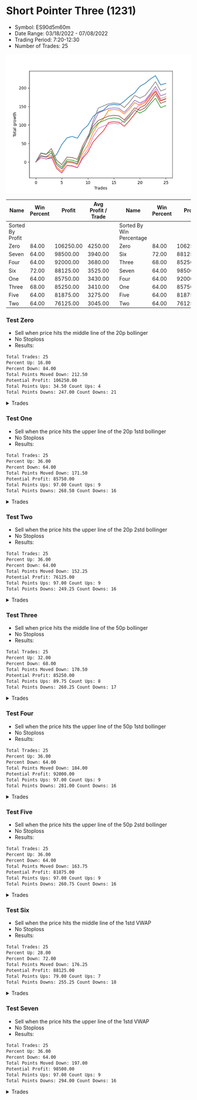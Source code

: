 # Short Pointer Three (1231) 
- Symbol: ES90d5m60m
- Date Range: 03/18/2022 - 07/08/2022
- Trading Period: 7:20-12:30
- Number of Trades: 25

![Plot](ShortPointerThree(1231)ES90d5m60m.png)

| Name | Win Percent | Profit | Avg Profit / Trade |     | Name | Win Percent | Profit | Avg Profit / Trade |
| ---- | ----------- | ------ | ------------------ | --- | ---- | ----------- | ------ | ------------------ |
| Sorted By <br> Profit | | | | | Sorted By <br> Win Percentage ||||
| Zero | 84.00 | 106250.00 | 4250.00 |     | Zero | 84.00 | 106250.00 | 4250.00 |
| Seven | 64.00 | 98500.00 | 3940.00 |     | Six | 72.00 | 88125.00 | 3525.00 |
| Four | 64.00 | 92000.00 | 3680.00 |     | Three | 68.00 | 85250.00 | 3410.00 |
| Six | 72.00 | 88125.00 | 3525.00 |     | Seven | 64.00 | 98500.00 | 3940.00 |
| One | 64.00 | 85750.00 | 3430.00 |     | Four | 64.00 | 92000.00 | 3680.00 |
| Three | 68.00 | 85250.00 | 3410.00 |     | One | 64.00 | 85750.00 | 3430.00 |
| Five | 64.00 | 81875.00 | 3275.00 |     | Five | 64.00 | 81875.00 | 3275.00 |
| Two | 64.00 | 76125.00 | 3045.00 |     | Two | 64.00 | 76125.00 | 3045.00 |

### Test Zero
* Sell when price hits the middle line of the 20p bollinger
* No Stoploss
* Results:
```
Total Trades: 25
Percent Up: 16.00
Percent Down: 84.00
Total Points Moved Down: 212.50
Potential Profit: 106250.00
Total Points Ups: 34.50 Count Ups: 4
Total Points Downs: 247.00 Count Downs: 21
```

<details><summary>Trades</summary>

<code>In: 2022-04-06 10:55:00		Out: 2022-04-06 11:00:10		Total Position Time: 05:10		Total Move Down: 11.50		Total to Date: 11.50</code> <br />
<code>In: 2022-04-07 12:20:00		Out: 2022-04-07 12:46:00		Total Position Time: 26:00		Total Move Down: -3.25		Total to Date: 8.25</code> <br />
<code>In: 2022-04-20 10:50:00		Out: 2022-04-20 11:13:25		Total Position Time: 23:25		Total Move Down: 2.25		Total to Date: 10.50</code> <br />
<code>In: 2022-04-25 11:40:00		Out: 2022-04-25 12:07:15		Total Position Time: 27:15		Total Move Down: 9.75		Total to Date: 20.25</code> <br />
<code>In: 2022-04-25 11:55:00		Out: 2022-04-25 12:07:15		Total Position Time: 12:15		Total Move Down: 26.75		Total to Date: 47.00</code> <br />
<code>In: 2022-05-03 08:35:00		Out: 2022-05-03 09:06:50		Total Position Time: 31:50		Total Move Down: 18.25		Total to Date: 65.25</code> <br />
<code>In: 2022-05-04 09:45:00		Out: 2022-05-04 10:37:25		Total Position Time: 52:25		Total Move Down: 3.75		Total to Date: 69.00</code> <br />
<code>In: 2022-05-16 10:45:00		Out: 2022-05-16 11:45:55		Total Position Time: 60:55		Total Move Down: -4.75		Total to Date: 64.25</code> <br />
<code>In: 2022-05-19 08:50:00		Out: 2022-05-19 09:21:05		Total Position Time: 31:05		Total Move Down: 22.25		Total to Date: 86.50</code> <br />
<code>In: 2022-05-19 08:55:00		Out: 2022-05-19 09:21:05		Total Position Time: 26:05		Total Move Down: 12.50		Total to Date: 99.00</code> <br />
<code>In: 2022-05-19 12:05:00		Out: 2022-05-19 12:18:20		Total Position Time: 13:20		Total Move Down: 23.50		Total to Date: 122.50</code> <br />
<code>In: 2022-05-19 12:10:00		Out: 2022-05-19 12:18:20		Total Position Time: 08:20		Total Move Down: 12.25		Total to Date: 134.75</code> <br />
<code>In: 2022-05-24 11:00:00		Out: 2022-05-24 11:48:35		Total Position Time: 48:35		Total Move Down: 5.25		Total to Date: 140.00</code> <br />
<code>In: 2022-05-24 11:15:00		Out: 2022-05-24 11:48:35		Total Position Time: 33:35		Total Move Down: 13.50		Total to Date: 153.50</code> <br />
<code>In: 2022-05-27 12:30:00		Out: 2022-05-27 12:46:00		Total Position Time: 16:00		Total Move Down: 2.00		Total to Date: 155.50</code> <br />
<code>In: 2022-05-31 09:10:00		Out: 2022-05-31 10:10:55		Total Position Time: 60:55		Total Move Down: -1.50		Total to Date: 154.00</code> <br />
<code>In: 2022-06-10 11:25:00		Out: 2022-06-10 11:41:20		Total Position Time: 16:20		Total Move Down: 10.00		Total to Date: 164.00</code> <br />
<code>In: 2022-06-10 12:00:00		Out: 2022-06-10 12:05:20		Total Position Time: 05:20		Total Move Down: 12.75		Total to Date: 176.75</code> <br />
<code>In: 2022-06-10 12:30:00		Out: 2022-06-10 12:42:35		Total Position Time: 12:35		Total Move Down: 10.00		Total to Date: 186.75</code> <br />
<code>In: 2022-06-15 11:55:00		Out: 2022-06-15 11:58:05		Total Position Time: 03:05		Total Move Down: 17.50		Total to Date: 204.25</code> <br />
<code>In: 2022-06-21 12:15:00		Out: 2022-06-21 12:35:35		Total Position Time: 20:35		Total Move Down: 8.00		Total to Date: 212.25</code> <br />
<code>In: 2022-06-22 11:20:00		Out: 2022-06-22 11:41:15		Total Position Time: 21:15		Total Move Down: 11.75		Total to Date: 224.00</code> <br />
<code>In: 2022-06-27 08:30:00		Out: 2022-06-27 09:02:05		Total Position Time: 32:05		Total Move Down: 9.00		Total to Date: 233.00</code> <br />
<code>In: 2022-07-05 10:45:00		Out: 2022-07-05 11:45:55		Total Position Time: 60:55		Total Move Down: -25.00		Total to Date: 208.00</code> <br />
<code>In: 2022-07-07 12:25:00		Out: 2022-07-07 12:38:25		Total Position Time: 13:25		Total Move Down: 4.50		Total to Date: 212.50</code> <br />


</details>

### Test One
* Sell when the price hits the upper line of the 20p 1std bollinger
* No Stoploss
* Results:
```
Total Trades: 25
Percent Up: 36.00
Percent Down: 64.00
Total Points Moved Down: 171.50
Potential Profit: 85750.00
Total Points Ups: 97.00 Count Ups: 9
Total Points Downs: 268.50 Count Downs: 16
```

<details><summary>Trades</summary>

<code>In: 2022-04-06 10:55:00		Out: 2022-04-06 11:09:45		Total Position Time: 14:45		Total Move Down: 16.00		Total to Date: 16.00</code> <br />
<code>In: 2022-04-07 12:20:00		Out: 2022-04-07 12:46:00		Total Position Time: 26:00		Total Move Down: -3.25		Total to Date: 12.75</code> <br />
<code>In: 2022-04-20 10:50:00		Out: 2022-04-20 11:17:15		Total Position Time: 27:15		Total Move Down: 5.25		Total to Date: 18.00</code> <br />
<code>In: 2022-04-25 11:40:00		Out: 2022-04-25 12:40:55		Total Position Time: 60:55		Total Move Down: -31.25		Total to Date: -13.25</code> <br />
<code>In: 2022-04-25 11:55:00		Out: 2022-04-25 12:46:00		Total Position Time: 51:00		Total Move Down: -12.00		Total to Date: -25.25</code> <br />
<code>In: 2022-05-03 08:35:00		Out: 2022-05-03 09:30:10		Total Position Time: 55:10		Total Move Down: 24.25		Total to Date: -1.00</code> <br />
<code>In: 2022-05-04 09:45:00		Out: 2022-05-04 10:45:55		Total Position Time: 60:55		Total Move Down: -1.25		Total to Date: -2.25</code> <br />
<code>In: 2022-05-16 10:45:00		Out: 2022-05-16 11:45:55		Total Position Time: 60:55		Total Move Down: -4.75		Total to Date: -7.00</code> <br />
<code>In: 2022-05-19 08:50:00		Out: 2022-05-19 09:40:30		Total Position Time: 50:30		Total Move Down: 30.75		Total to Date: 23.75</code> <br />
<code>In: 2022-05-19 08:55:00		Out: 2022-05-19 09:40:30		Total Position Time: 45:30		Total Move Down: 21.00		Total to Date: 44.75</code> <br />
<code>In: 2022-05-19 12:05:00		Out: 2022-05-19 12:24:50		Total Position Time: 19:50		Total Move Down: 34.75		Total to Date: 79.50</code> <br />
<code>In: 2022-05-19 12:10:00		Out: 2022-05-19 12:24:50		Total Position Time: 14:50		Total Move Down: 23.50		Total to Date: 103.00</code> <br />
<code>In: 2022-05-24 11:00:00		Out: 2022-05-24 11:55:10		Total Position Time: 55:10		Total Move Down: 14.25		Total to Date: 117.25</code> <br />
<code>In: 2022-05-24 11:15:00		Out: 2022-05-24 11:55:10		Total Position Time: 40:10		Total Move Down: 22.50		Total to Date: 139.75</code> <br />
<code>In: 2022-05-27 12:30:00		Out: 2022-05-27 12:46:00		Total Position Time: 16:00		Total Move Down: 2.00		Total to Date: 141.75</code> <br />
<code>In: 2022-05-31 09:10:00		Out: 2022-05-31 10:10:55		Total Position Time: 60:55		Total Move Down: -1.50		Total to Date: 140.25</code> <br />
<code>In: 2022-06-10 11:25:00		Out: 2022-06-10 12:25:55		Total Position Time: 60:55		Total Move Down: -10.75		Total to Date: 129.50</code> <br />
<code>In: 2022-06-10 12:00:00		Out: 2022-06-10 12:45:40		Total Position Time: 45:40		Total Move Down: 14.00		Total to Date: 143.50</code> <br />
<code>In: 2022-06-10 12:30:00		Out: 2022-06-10 12:45:40		Total Position Time: 15:40		Total Move Down: 16.75		Total to Date: 160.25</code> <br />
<code>In: 2022-06-15 11:55:00		Out: 2022-06-15 12:46:00		Total Position Time: 51:00		Total Move Down: -7.25		Total to Date: 153.00</code> <br />
<code>In: 2022-06-21 12:15:00		Out: 2022-06-21 12:46:00		Total Position Time: 31:00		Total Move Down: 7.00		Total to Date: 160.00</code> <br />
<code>In: 2022-06-22 11:20:00		Out: 2022-06-22 11:50:00		Total Position Time: 30:00		Total Move Down: 18.00		Total to Date: 178.00</code> <br />
<code>In: 2022-06-27 08:30:00		Out: 2022-06-27 09:11:20		Total Position Time: 41:20		Total Move Down: 13.25		Total to Date: 191.25</code> <br />
<code>In: 2022-07-05 10:45:00		Out: 2022-07-05 11:45:55		Total Position Time: 60:55		Total Move Down: -25.00		Total to Date: 166.25</code> <br />
<code>In: 2022-07-07 12:25:00		Out: 2022-07-07 12:46:00		Total Position Time: 21:00		Total Move Down: 5.25		Total to Date: 171.50</code> <br />


</details>

### Test Two
* Sell when the price hits the upper line of the 20p 2std bollinger
* No Stoploss
* Results:
```
Total Trades: 25
Percent Up: 36.00
Percent Down: 64.00
Total Points Moved Down: 152.25
Potential Profit: 76125.00
Total Points Ups: 97.00 Count Ups: 9
Total Points Downs: 249.25 Count Downs: 16
```

<details><summary>Trades</summary>

<code>In: 2022-04-06 10:55:00		Out: 2022-04-06 11:15:15		Total Position Time: 20:15		Total Move Down: 24.50		Total to Date: 24.50</code> <br />
<code>In: 2022-04-07 12:20:00		Out: 2022-04-07 12:46:00		Total Position Time: 26:00		Total Move Down: -3.25		Total to Date: 21.25</code> <br />
<code>In: 2022-04-20 10:50:00		Out: 2022-04-20 11:19:15		Total Position Time: 29:15		Total Move Down: 8.00		Total to Date: 29.25</code> <br />
<code>In: 2022-04-25 11:40:00		Out: 2022-04-25 12:40:55		Total Position Time: 60:55		Total Move Down: -31.25		Total to Date: -2.00</code> <br />
<code>In: 2022-04-25 11:55:00		Out: 2022-04-25 12:46:00		Total Position Time: 51:00		Total Move Down: -12.00		Total to Date: -14.00</code> <br />
<code>In: 2022-05-03 08:35:00		Out: 2022-05-03 09:35:55		Total Position Time: 60:55		Total Move Down: 20.25		Total to Date: 6.25</code> <br />
<code>In: 2022-05-04 09:45:00		Out: 2022-05-04 10:45:55		Total Position Time: 60:55		Total Move Down: -1.25		Total to Date: 5.00</code> <br />
<code>In: 2022-05-16 10:45:00		Out: 2022-05-16 11:45:55		Total Position Time: 60:55		Total Move Down: -4.75		Total to Date: 0.25</code> <br />
<code>In: 2022-05-19 08:50:00		Out: 2022-05-19 09:50:55		Total Position Time: 60:55		Total Move Down: 36.50		Total to Date: 36.75</code> <br />
<code>In: 2022-05-19 08:55:00		Out: 2022-05-19 09:55:55		Total Position Time: 60:55		Total Move Down: 25.50		Total to Date: 62.25</code> <br />
<code>In: 2022-05-19 12:05:00		Out: 2022-05-19 12:46:00		Total Position Time: 41:00		Total Move Down: 27.00		Total to Date: 89.25</code> <br />
<code>In: 2022-05-19 12:10:00		Out: 2022-05-19 12:46:00		Total Position Time: 36:00		Total Move Down: 15.75		Total to Date: 105.00</code> <br />
<code>In: 2022-05-24 11:00:00		Out: 2022-05-24 12:00:55		Total Position Time: 60:55		Total Move Down: 6.25		Total to Date: 111.25</code> <br />
<code>In: 2022-05-24 11:15:00		Out: 2022-05-24 12:15:55		Total Position Time: 60:55		Total Move Down: 5.75		Total to Date: 117.00</code> <br />
<code>In: 2022-05-27 12:30:00		Out: 2022-05-27 12:46:00		Total Position Time: 16:00		Total Move Down: 2.00		Total to Date: 119.00</code> <br />
<code>In: 2022-05-31 09:10:00		Out: 2022-05-31 10:10:55		Total Position Time: 60:55		Total Move Down: -1.50		Total to Date: 117.50</code> <br />
<code>In: 2022-06-10 11:25:00		Out: 2022-06-10 12:25:55		Total Position Time: 60:55		Total Move Down: -10.75		Total to Date: 106.75</code> <br />
<code>In: 2022-06-10 12:00:00		Out: 2022-06-10 12:46:00		Total Position Time: 46:00		Total Move Down: 15.00		Total to Date: 121.75</code> <br />
<code>In: 2022-06-10 12:30:00		Out: 2022-06-10 12:46:00		Total Position Time: 16:00		Total Move Down: 17.75		Total to Date: 139.50</code> <br />
<code>In: 2022-06-15 11:55:00		Out: 2022-06-15 12:46:00		Total Position Time: 51:00		Total Move Down: -7.25		Total to Date: 132.25</code> <br />
<code>In: 2022-06-21 12:15:00		Out: 2022-06-21 12:46:00		Total Position Time: 31:00		Total Move Down: 7.00		Total to Date: 139.25</code> <br />
<code>In: 2022-06-22 11:20:00		Out: 2022-06-22 12:20:55		Total Position Time: 60:55		Total Move Down: 17.50		Total to Date: 156.75</code> <br />
<code>In: 2022-06-27 08:30:00		Out: 2022-06-27 09:25:30		Total Position Time: 55:30		Total Move Down: 15.25		Total to Date: 172.00</code> <br />
<code>In: 2022-07-05 10:45:00		Out: 2022-07-05 11:45:55		Total Position Time: 60:55		Total Move Down: -25.00		Total to Date: 147.00</code> <br />
<code>In: 2022-07-07 12:25:00		Out: 2022-07-07 12:46:00		Total Position Time: 21:00		Total Move Down: 5.25		Total to Date: 152.25</code> <br />


</details>

### Test Three
* Sell when price hits the middle line of the 50p bollinger
* No Stoploss
* Results:
```
Total Trades: 25
Percent Up: 32.00
Percent Down: 68.00
Total Points Moved Down: 170.50
Potential Profit: 85250.00
Total Points Ups: 89.75 Count Ups: 8
Total Points Downs: 260.25 Count Downs: 17
```

<details><summary>Trades</summary>

<code>In: 2022-04-06 10:55:00		Out: 2022-04-06 11:08:35		Total Position Time: 13:35		Total Move Down: 11.50		Total to Date: 11.50</code> <br />
<code>In: 2022-04-07 12:20:00		Out: 2022-04-07 12:46:00		Total Position Time: 26:00		Total Move Down: -3.25		Total to Date: 8.25</code> <br />
<code>In: 2022-04-20 10:50:00		Out: 2022-04-20 11:17:15		Total Position Time: 27:15		Total Move Down: 5.25		Total to Date: 13.50</code> <br />
<code>In: 2022-04-25 11:40:00		Out: 2022-04-25 12:40:55		Total Position Time: 60:55		Total Move Down: -31.25		Total to Date: -17.75</code> <br />
<code>In: 2022-04-25 11:55:00		Out: 2022-04-25 12:46:00		Total Position Time: 51:00		Total Move Down: -12.00		Total to Date: -29.75</code> <br />
<code>In: 2022-05-03 08:35:00		Out: 2022-05-03 09:35:55		Total Position Time: 60:55		Total Move Down: 20.25		Total to Date: -9.50</code> <br />
<code>In: 2022-05-04 09:45:00		Out: 2022-05-04 10:45:55		Total Position Time: 60:55		Total Move Down: -1.25		Total to Date: -10.75</code> <br />
<code>In: 2022-05-16 10:45:00		Out: 2022-05-16 11:45:55		Total Position Time: 60:55		Total Move Down: -4.75		Total to Date: -15.50</code> <br />
<code>In: 2022-05-19 08:50:00		Out: 2022-05-19 09:37:05		Total Position Time: 47:05		Total Move Down: 25.75		Total to Date: 10.25</code> <br />
<code>In: 2022-05-19 08:55:00		Out: 2022-05-19 09:37:05		Total Position Time: 42:05		Total Move Down: 16.00		Total to Date: 26.25</code> <br />
<code>In: 2022-05-19 12:05:00		Out: 2022-05-19 12:21:15		Total Position Time: 16:15		Total Move Down: 27.50		Total to Date: 53.75</code> <br />
<code>In: 2022-05-19 12:10:00		Out: 2022-05-19 12:21:15		Total Position Time: 11:15		Total Move Down: 16.25		Total to Date: 70.00</code> <br />
<code>In: 2022-05-24 11:00:00		Out: 2022-05-24 11:55:10		Total Position Time: 55:10		Total Move Down: 14.25		Total to Date: 84.25</code> <br />
<code>In: 2022-05-24 11:15:00		Out: 2022-05-24 11:55:10		Total Position Time: 40:10		Total Move Down: 22.50		Total to Date: 106.75</code> <br />
<code>In: 2022-05-27 12:30:00		Out: 2022-05-27 12:46:00		Total Position Time: 16:00		Total Move Down: 2.00		Total to Date: 108.75</code> <br />
<code>In: 2022-05-31 09:10:00		Out: 2022-05-31 10:10:55		Total Position Time: 60:55		Total Move Down: -1.50		Total to Date: 107.25</code> <br />
<code>In: 2022-06-10 11:25:00		Out: 2022-06-10 12:25:55		Total Position Time: 60:55		Total Move Down: -10.75		Total to Date: 96.50</code> <br />
<code>In: 2022-06-10 12:00:00		Out: 2022-06-10 12:46:00		Total Position Time: 46:00		Total Move Down: 15.00		Total to Date: 111.50</code> <br />
<code>In: 2022-06-10 12:30:00		Out: 2022-06-10 12:46:00		Total Position Time: 16:00		Total Move Down: 17.75		Total to Date: 129.25</code> <br />
<code>In: 2022-06-15 11:55:00		Out: 2022-06-15 11:58:05		Total Position Time: 03:05		Total Move Down: 17.50		Total to Date: 146.75</code> <br />
<code>In: 2022-06-21 12:15:00		Out: 2022-06-21 12:46:00		Total Position Time: 31:00		Total Move Down: 7.00		Total to Date: 153.75</code> <br />
<code>In: 2022-06-22 11:20:00		Out: 2022-06-22 11:51:10		Total Position Time: 31:10		Total Move Down: 19.00		Total to Date: 172.75</code> <br />
<code>In: 2022-06-27 08:30:00		Out: 2022-06-27 09:25:50		Total Position Time: 55:50		Total Move Down: 17.50		Total to Date: 190.25</code> <br />
<code>In: 2022-07-05 10:45:00		Out: 2022-07-05 11:45:55		Total Position Time: 60:55		Total Move Down: -25.00		Total to Date: 165.25</code> <br />
<code>In: 2022-07-07 12:25:00		Out: 2022-07-07 12:46:00		Total Position Time: 21:00		Total Move Down: 5.25		Total to Date: 170.50</code> <br />


</details>

### Test Four
* Sell when the price hits the upper line of the 50p 1std bollinger
* No Stoploss
* Results:
```
Total Trades: 25
Percent Up: 36.00
Percent Down: 64.00
Total Points Moved Down: 184.00
Potential Profit: 92000.00
Total Points Ups: 97.00 Count Ups: 9
Total Points Downs: 281.00 Count Downs: 16
```

<details><summary>Trades</summary>

<code>In: 2022-04-06 10:55:00		Out: 2022-04-06 11:11:20		Total Position Time: 16:20		Total Move Down: 17.50		Total to Date: 17.50</code> <br />
<code>In: 2022-04-07 12:20:00		Out: 2022-04-07 12:46:00		Total Position Time: 26:00		Total Move Down: -3.25		Total to Date: 14.25</code> <br />
<code>In: 2022-04-20 10:50:00		Out: 2022-04-20 11:21:05		Total Position Time: 31:05		Total Move Down: 10.00		Total to Date: 24.25</code> <br />
<code>In: 2022-04-25 11:40:00		Out: 2022-04-25 12:40:55		Total Position Time: 60:55		Total Move Down: -31.25		Total to Date: -7.00</code> <br />
<code>In: 2022-04-25 11:55:00		Out: 2022-04-25 12:46:00		Total Position Time: 51:00		Total Move Down: -12.00		Total to Date: -19.00</code> <br />
<code>In: 2022-05-03 08:35:00		Out: 2022-05-03 09:35:55		Total Position Time: 60:55		Total Move Down: 20.25		Total to Date: 1.25</code> <br />
<code>In: 2022-05-04 09:45:00		Out: 2022-05-04 10:45:55		Total Position Time: 60:55		Total Move Down: -1.25		Total to Date: 0.00</code> <br />
<code>In: 2022-05-16 10:45:00		Out: 2022-05-16 11:45:55		Total Position Time: 60:55		Total Move Down: -4.75		Total to Date: -4.75</code> <br />
<code>In: 2022-05-19 08:50:00		Out: 2022-05-19 09:45:45		Total Position Time: 55:45		Total Move Down: 38.50		Total to Date: 33.75</code> <br />
<code>In: 2022-05-19 08:55:00		Out: 2022-05-19 09:45:45		Total Position Time: 50:45		Total Move Down: 28.75		Total to Date: 62.50</code> <br />
<code>In: 2022-05-19 12:05:00		Out: 2022-05-19 12:30:05		Total Position Time: 25:05		Total Move Down: 40.50		Total to Date: 103.00</code> <br />
<code>In: 2022-05-19 12:10:00		Out: 2022-05-19 12:30:05		Total Position Time: 20:05		Total Move Down: 29.25		Total to Date: 132.25</code> <br />
<code>In: 2022-05-24 11:00:00		Out: 2022-05-24 12:00:55		Total Position Time: 60:55		Total Move Down: 6.25		Total to Date: 138.50</code> <br />
<code>In: 2022-05-24 11:15:00		Out: 2022-05-24 12:15:55		Total Position Time: 60:55		Total Move Down: 5.75		Total to Date: 144.25</code> <br />
<code>In: 2022-05-27 12:30:00		Out: 2022-05-27 12:46:00		Total Position Time: 16:00		Total Move Down: 2.00		Total to Date: 146.25</code> <br />
<code>In: 2022-05-31 09:10:00		Out: 2022-05-31 10:10:55		Total Position Time: 60:55		Total Move Down: -1.50		Total to Date: 144.75</code> <br />
<code>In: 2022-06-10 11:25:00		Out: 2022-06-10 12:25:55		Total Position Time: 60:55		Total Move Down: -10.75		Total to Date: 134.00</code> <br />
<code>In: 2022-06-10 12:00:00		Out: 2022-06-10 12:46:00		Total Position Time: 46:00		Total Move Down: 15.00		Total to Date: 149.00</code> <br />
<code>In: 2022-06-10 12:30:00		Out: 2022-06-10 12:46:00		Total Position Time: 16:00		Total Move Down: 17.75		Total to Date: 166.75</code> <br />
<code>In: 2022-06-15 11:55:00		Out: 2022-06-15 12:46:00		Total Position Time: 51:00		Total Move Down: -7.25		Total to Date: 159.50</code> <br />
<code>In: 2022-06-21 12:15:00		Out: 2022-06-21 12:46:00		Total Position Time: 31:00		Total Move Down: 7.00		Total to Date: 166.50</code> <br />
<code>In: 2022-06-22 11:20:00		Out: 2022-06-22 12:20:55		Total Position Time: 60:55		Total Move Down: 17.50		Total to Date: 184.00</code> <br />
<code>In: 2022-06-27 08:30:00		Out: 2022-06-27 09:30:55		Total Position Time: 60:55		Total Move Down: 19.75		Total to Date: 203.75</code> <br />
<code>In: 2022-07-05 10:45:00		Out: 2022-07-05 11:45:55		Total Position Time: 60:55		Total Move Down: -25.00		Total to Date: 178.75</code> <br />
<code>In: 2022-07-07 12:25:00		Out: 2022-07-07 12:46:00		Total Position Time: 21:00		Total Move Down: 5.25		Total to Date: 184.00</code> <br />


</details>

### Test Five
* Sell when the price hits the upper line of the 50p 2std bollinger
* No Stoploss
* Results:
```
Total Trades: 25
Percent Up: 36.00
Percent Down: 64.00
Total Points Moved Down: 163.75
Potential Profit: 81875.00
Total Points Ups: 97.00 Count Ups: 9
Total Points Downs: 260.75 Count Downs: 16
```

<details><summary>Trades</summary>

<code>In: 2022-04-06 10:55:00		Out: 2022-04-06 11:15:05		Total Position Time: 20:05		Total Move Down: 23.75		Total to Date: 23.75</code> <br />
<code>In: 2022-04-07 12:20:00		Out: 2022-04-07 12:46:00		Total Position Time: 26:00		Total Move Down: -3.25		Total to Date: 20.50</code> <br />
<code>In: 2022-04-20 10:50:00		Out: 2022-04-20 11:35:45		Total Position Time: 45:45		Total Move Down: 15.75		Total to Date: 36.25</code> <br />
<code>In: 2022-04-25 11:40:00		Out: 2022-04-25 12:40:55		Total Position Time: 60:55		Total Move Down: -31.25		Total to Date: 5.00</code> <br />
<code>In: 2022-04-25 11:55:00		Out: 2022-04-25 12:46:00		Total Position Time: 51:00		Total Move Down: -12.00		Total to Date: -7.00</code> <br />
<code>In: 2022-05-03 08:35:00		Out: 2022-05-03 09:35:55		Total Position Time: 60:55		Total Move Down: 20.25		Total to Date: 13.25</code> <br />
<code>In: 2022-05-04 09:45:00		Out: 2022-05-04 10:45:55		Total Position Time: 60:55		Total Move Down: -1.25		Total to Date: 12.00</code> <br />
<code>In: 2022-05-16 10:45:00		Out: 2022-05-16 11:45:55		Total Position Time: 60:55		Total Move Down: -4.75		Total to Date: 7.25</code> <br />
<code>In: 2022-05-19 08:50:00		Out: 2022-05-19 09:50:55		Total Position Time: 60:55		Total Move Down: 36.50		Total to Date: 43.75</code> <br />
<code>In: 2022-05-19 08:55:00		Out: 2022-05-19 09:55:55		Total Position Time: 60:55		Total Move Down: 25.50		Total to Date: 69.25</code> <br />
<code>In: 2022-05-19 12:05:00		Out: 2022-05-19 12:46:00		Total Position Time: 41:00		Total Move Down: 27.00		Total to Date: 96.25</code> <br />
<code>In: 2022-05-19 12:10:00		Out: 2022-05-19 12:46:00		Total Position Time: 36:00		Total Move Down: 15.75		Total to Date: 112.00</code> <br />
<code>In: 2022-05-24 11:00:00		Out: 2022-05-24 12:00:55		Total Position Time: 60:55		Total Move Down: 6.25		Total to Date: 118.25</code> <br />
<code>In: 2022-05-24 11:15:00		Out: 2022-05-24 12:15:55		Total Position Time: 60:55		Total Move Down: 5.75		Total to Date: 124.00</code> <br />
<code>In: 2022-05-27 12:30:00		Out: 2022-05-27 12:46:00		Total Position Time: 16:00		Total Move Down: 2.00		Total to Date: 126.00</code> <br />
<code>In: 2022-05-31 09:10:00		Out: 2022-05-31 10:10:55		Total Position Time: 60:55		Total Move Down: -1.50		Total to Date: 124.50</code> <br />
<code>In: 2022-06-10 11:25:00		Out: 2022-06-10 12:25:55		Total Position Time: 60:55		Total Move Down: -10.75		Total to Date: 113.75</code> <br />
<code>In: 2022-06-10 12:00:00		Out: 2022-06-10 12:46:00		Total Position Time: 46:00		Total Move Down: 15.00		Total to Date: 128.75</code> <br />
<code>In: 2022-06-10 12:30:00		Out: 2022-06-10 12:46:00		Total Position Time: 16:00		Total Move Down: 17.75		Total to Date: 146.50</code> <br />
<code>In: 2022-06-15 11:55:00		Out: 2022-06-15 12:46:00		Total Position Time: 51:00		Total Move Down: -7.25		Total to Date: 139.25</code> <br />
<code>In: 2022-06-21 12:15:00		Out: 2022-06-21 12:46:00		Total Position Time: 31:00		Total Move Down: 7.00		Total to Date: 146.25</code> <br />
<code>In: 2022-06-22 11:20:00		Out: 2022-06-22 12:20:55		Total Position Time: 60:55		Total Move Down: 17.50		Total to Date: 163.75</code> <br />
<code>In: 2022-06-27 08:30:00		Out: 2022-06-27 09:30:55		Total Position Time: 60:55		Total Move Down: 19.75		Total to Date: 183.50</code> <br />
<code>In: 2022-07-05 10:45:00		Out: 2022-07-05 11:45:55		Total Position Time: 60:55		Total Move Down: -25.00		Total to Date: 158.50</code> <br />
<code>In: 2022-07-07 12:25:00		Out: 2022-07-07 12:46:00		Total Position Time: 21:00		Total Move Down: 5.25		Total to Date: 163.75</code> <br />


</details>

### Test Six
* Sell when the price hits the middle line of the 1std VWAP
* No Stoploss
* Results:
```
Total Trades: 25
Percent Up: 28.00
Percent Down: 72.00
Total Points Moved Down: 176.25
Potential Profit: 88125.00
Total Points Ups: 79.00 Count Ups: 7
Total Points Downs: 255.25 Count Downs: 18
```

<details><summary>Trades</summary>

<code>In: 2022-04-06 10:55:00		Out: 2022-04-06 11:00:10		Total Position Time: 05:10		Total Move Down: 11.50		Total to Date: 11.50</code> <br />
<code>In: 2022-04-07 12:20:00		Out: 2022-04-07 12:46:00		Total Position Time: 26:00		Total Move Down: -3.25		Total to Date: 8.25</code> <br />
<code>In: 2022-04-20 10:50:00		Out: 2022-04-20 11:18:20		Total Position Time: 28:20		Total Move Down: 6.25		Total to Date: 14.50</code> <br />
<code>In: 2022-04-25 11:40:00		Out: 2022-04-25 12:40:55		Total Position Time: 60:55		Total Move Down: -31.25		Total to Date: -16.75</code> <br />
<code>In: 2022-04-25 11:55:00		Out: 2022-04-25 12:46:00		Total Position Time: 51:00		Total Move Down: -12.00		Total to Date: -28.75</code> <br />
<code>In: 2022-05-03 08:35:00		Out: 2022-05-03 09:35:55		Total Position Time: 60:55		Total Move Down: 20.25		Total to Date: -8.50</code> <br />
<code>In: 2022-05-04 09:45:00		Out: 2022-05-04 10:45:55		Total Position Time: 60:55		Total Move Down: -1.25		Total to Date: -9.75</code> <br />
<code>In: 2022-05-16 10:45:00		Out: 2022-05-16 11:45:55		Total Position Time: 60:55		Total Move Down: -4.75		Total to Date: -14.50</code> <br />
<code>In: 2022-05-19 08:50:00		Out: 2022-05-19 09:39:15		Total Position Time: 49:15		Total Move Down: 29.00		Total to Date: 14.50</code> <br />
<code>In: 2022-05-19 08:55:00		Out: 2022-05-19 09:39:15		Total Position Time: 44:15		Total Move Down: 19.25		Total to Date: 33.75</code> <br />
<code>In: 2022-05-19 12:05:00		Out: 2022-05-19 12:24:45		Total Position Time: 19:45		Total Move Down: 34.00		Total to Date: 67.75</code> <br />
<code>In: 2022-05-19 12:10:00		Out: 2022-05-19 12:24:45		Total Position Time: 14:45		Total Move Down: 22.75		Total to Date: 90.50</code> <br />
<code>In: 2022-05-24 11:00:00		Out: 2022-05-24 12:00:55		Total Position Time: 60:55		Total Move Down: 6.25		Total to Date: 96.75</code> <br />
<code>In: 2022-05-24 11:15:00		Out: 2022-05-24 12:15:55		Total Position Time: 60:55		Total Move Down: 5.75		Total to Date: 102.50</code> <br />
<code>In: 2022-05-27 12:30:00		Out: 2022-05-27 12:46:00		Total Position Time: 16:00		Total Move Down: 2.00		Total to Date: 104.50</code> <br />
<code>In: 2022-05-31 09:10:00		Out: 2022-05-31 10:10:55		Total Position Time: 60:55		Total Move Down: -1.50		Total to Date: 103.00</code> <br />
<code>In: 2022-06-10 11:25:00		Out: 2022-06-10 11:28:30		Total Position Time: 03:30		Total Move Down: 8.00		Total to Date: 111.00</code> <br />
<code>In: 2022-06-10 12:00:00		Out: 2022-06-10 12:05:35		Total Position Time: 05:35		Total Move Down: 13.50		Total to Date: 124.50</code> <br />
<code>In: 2022-06-10 12:30:00		Out: 2022-06-10 12:44:05		Total Position Time: 14:05		Total Move Down: 15.50		Total to Date: 140.00</code> <br />
<code>In: 2022-06-15 11:55:00		Out: 2022-06-15 11:57:55		Total Position Time: 02:55		Total Move Down: 16.25		Total to Date: 156.25</code> <br />
<code>In: 2022-06-21 12:15:00		Out: 2022-06-21 12:46:00		Total Position Time: 31:00		Total Move Down: 7.00		Total to Date: 163.25</code> <br />
<code>In: 2022-06-22 11:20:00		Out: 2022-06-22 12:20:55		Total Position Time: 60:55		Total Move Down: 17.50		Total to Date: 180.75</code> <br />
<code>In: 2022-06-27 08:30:00		Out: 2022-06-27 09:25:30		Total Position Time: 55:30		Total Move Down: 15.25		Total to Date: 196.00</code> <br />
<code>In: 2022-07-05 10:45:00		Out: 2022-07-05 11:45:55		Total Position Time: 60:55		Total Move Down: -25.00		Total to Date: 171.00</code> <br />
<code>In: 2022-07-07 12:25:00		Out: 2022-07-07 12:46:00		Total Position Time: 21:00		Total Move Down: 5.25		Total to Date: 176.25</code> <br />


</details>

### Test Seven
* Sell when the price hits the upper line of the 1std VWAP
* No Stoploss
* Results:
```
Total Trades: 25
Percent Up: 36.00
Percent Down: 64.00
Total Points Moved Down: 197.00
Potential Profit: 98500.00
Total Points Ups: 97.00 Count Ups: 9
Total Points Downs: 294.00 Count Downs: 16
```

<details><summary>Trades</summary>

<code>In: 2022-04-06 10:55:00		Out: 2022-04-06 11:09:40		Total Position Time: 14:40		Total Move Down: 15.75		Total to Date: 15.75</code> <br />
<code>In: 2022-04-07 12:20:00		Out: 2022-04-07 12:46:00		Total Position Time: 26:00		Total Move Down: -3.25		Total to Date: 12.50</code> <br />
<code>In: 2022-04-20 10:50:00		Out: 2022-04-20 11:30:15		Total Position Time: 40:15		Total Move Down: 12.50		Total to Date: 25.00</code> <br />
<code>In: 2022-04-25 11:40:00		Out: 2022-04-25 12:40:55		Total Position Time: 60:55		Total Move Down: -31.25		Total to Date: -6.25</code> <br />
<code>In: 2022-04-25 11:55:00		Out: 2022-04-25 12:46:00		Total Position Time: 51:00		Total Move Down: -12.00		Total to Date: -18.25</code> <br />
<code>In: 2022-05-03 08:35:00		Out: 2022-05-03 09:35:55		Total Position Time: 60:55		Total Move Down: 20.25		Total to Date: 2.00</code> <br />
<code>In: 2022-05-04 09:45:00		Out: 2022-05-04 10:45:55		Total Position Time: 60:55		Total Move Down: -1.25		Total to Date: 0.75</code> <br />
<code>In: 2022-05-16 10:45:00		Out: 2022-05-16 11:45:55		Total Position Time: 60:55		Total Move Down: -4.75		Total to Date: -4.00</code> <br />
<code>In: 2022-05-19 08:50:00		Out: 2022-05-19 09:50:55		Total Position Time: 60:55		Total Move Down: 36.50		Total to Date: 32.50</code> <br />
<code>In: 2022-05-19 08:55:00		Out: 2022-05-19 09:55:15		Total Position Time: 60:15		Total Move Down: 32.00		Total to Date: 64.50</code> <br />
<code>In: 2022-05-19 12:05:00		Out: 2022-05-19 12:42:25		Total Position Time: 37:25		Total Move Down: 46.00		Total to Date: 110.50</code> <br />
<code>In: 2022-05-19 12:10:00		Out: 2022-05-19 12:42:25		Total Position Time: 32:25		Total Move Down: 34.75		Total to Date: 145.25</code> <br />
<code>In: 2022-05-24 11:00:00		Out: 2022-05-24 12:00:55		Total Position Time: 60:55		Total Move Down: 6.25		Total to Date: 151.50</code> <br />
<code>In: 2022-05-24 11:15:00		Out: 2022-05-24 12:15:55		Total Position Time: 60:55		Total Move Down: 5.75		Total to Date: 157.25</code> <br />
<code>In: 2022-05-27 12:30:00		Out: 2022-05-27 12:46:00		Total Position Time: 16:00		Total Move Down: 2.00		Total to Date: 159.25</code> <br />
<code>In: 2022-05-31 09:10:00		Out: 2022-05-31 10:10:55		Total Position Time: 60:55		Total Move Down: -1.50		Total to Date: 157.75</code> <br />
<code>In: 2022-06-10 11:25:00		Out: 2022-06-10 12:25:55		Total Position Time: 60:55		Total Move Down: -10.75		Total to Date: 147.00</code> <br />
<code>In: 2022-06-10 12:00:00		Out: 2022-06-10 12:46:00		Total Position Time: 46:00		Total Move Down: 15.00		Total to Date: 162.00</code> <br />
<code>In: 2022-06-10 12:30:00		Out: 2022-06-10 12:46:00		Total Position Time: 16:00		Total Move Down: 17.75		Total to Date: 179.75</code> <br />
<code>In: 2022-06-15 11:55:00		Out: 2022-06-15 12:46:00		Total Position Time: 51:00		Total Move Down: -7.25		Total to Date: 172.50</code> <br />
<code>In: 2022-06-21 12:15:00		Out: 2022-06-21 12:46:00		Total Position Time: 31:00		Total Move Down: 7.00		Total to Date: 179.50</code> <br />
<code>In: 2022-06-22 11:20:00		Out: 2022-06-22 12:20:55		Total Position Time: 60:55		Total Move Down: 17.50		Total to Date: 197.00</code> <br />
<code>In: 2022-06-27 08:30:00		Out: 2022-06-27 09:30:55		Total Position Time: 60:55		Total Move Down: 19.75		Total to Date: 216.75</code> <br />
<code>In: 2022-07-05 10:45:00		Out: 2022-07-05 11:45:55		Total Position Time: 60:55		Total Move Down: -25.00		Total to Date: 191.75</code> <br />
<code>In: 2022-07-07 12:25:00		Out: 2022-07-07 12:46:00		Total Position Time: 21:00		Total Move Down: 5.25		Total to Date: 197.00</code> <br />


</details>